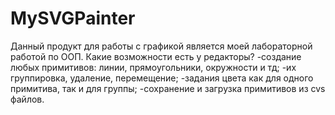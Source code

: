 # MySVGPainter

Данный продукт для работы с графикой является моей лабораторной работой по ООП.
Какие возможности есть у редакторы?
  -создание любых примитивов: линии, прямоугольники, окружности и тд;
  -их группировка, удаление, перемещение;
  -задания цвета как для одного примитива, так и для группы;
  -сохранение и загрузка примитивов из cvs файлов.
